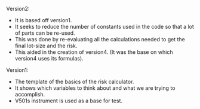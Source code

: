 Version2:
- It is based off version1.
- It seeks to reduce the number of constants used in the code so that a lot of parts can be re-used.
- This was done by re-evaluating all the calculations needed to get the final lot-size and the risk.
- This aided in the creation of version4. (It was the base on which version4 uses its formulas).


Version1:
- The template of the basics of the risk calculator.
- It shows which variables to think about and what we are trying to accomplish.
- V501s instrument is used as a base for test.